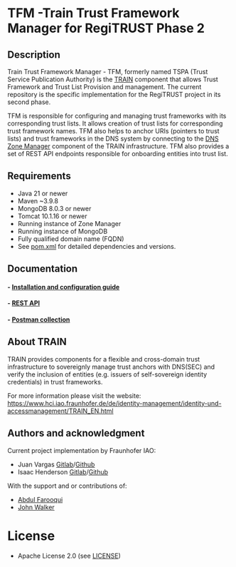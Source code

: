# TFM -Train Trust Framework Manager for RegiTRUST Phase 2

## Description

Train Trust Framework Manager - TFM, formerly named TSPA (Trust Service Publication Authority) is the [TRAIN](#about-train) component that allows Trust Framework and Trust List Provision and management. The current repository is the specific implementation for the RegiTRUST project in its second phase.

TFM is responsible for configuring and managing trust frameworks with its corresponding trust lists. It allows creation of trust lists for corresponding trust framework names. TFM also helps to anchor URIs (pointers to trust lists) and trust frameworks in the DNS system by connecting to the [DNS Zone Manager](/Phase2/zm/) component of the TRAIN infrastructure. TFM also provides a set of REST API endpoints responsible for onboarding entities into trust list.

## Requirements

- Java 21 or newer
- Maven ~3.9.8
- MongoDB 8.0.3 or newer
- Tomcat 10.1.16 or newer
- Running instance of Zone Manager
- Running instance of MongoDB
- Fully qualified domain name (FQDN)
- See [pom.xml](./pom.xml) for detailed dependencies and versions.

## Documentation

#### - [Installation and configuration guide](./doc/Installation_guide.md)

#### - [REST API](./doc/TSPA_openapi.yaml)

#### - [Postman collection](./doc/TFM_RegiTRUST_Phase2.postman_collection.json)

## About TRAIN

TRAIN provides components for a flexible and cross-domain trust infrastructure to sovereignly manage trust anchors with DNS(SEC) and verify the inclusion of entities (e.g. issuers of self-sovereign identity credentials) in trust frameworks.

For more information please visit the website: https://www.hci.iao.fraunhofer.de/de/identity-management/identity-und-accessmanagement/TRAIN_EN.html

## Authors and acknowledgment

Current project implementation by Fraunhofer IAO:

- Juan Vargas [Gitlab](https://gitlab.eclipse.org/juanvargas)/[Github](https://github.com/jcamilov)
- Isaac Henderson [Gitlab](https://gitlab.eclipse.org/isaachenderson)/[Github](https://github.com/hendersonweb)

With the support and or contributions of:

- [Abdul Farooqui](https://github.com/abdulFarooqui)
- [John Walker](https://github.com/jtwalker2000)

# License

- Apache License 2.0 (see [LICENSE](./LICENSE))
